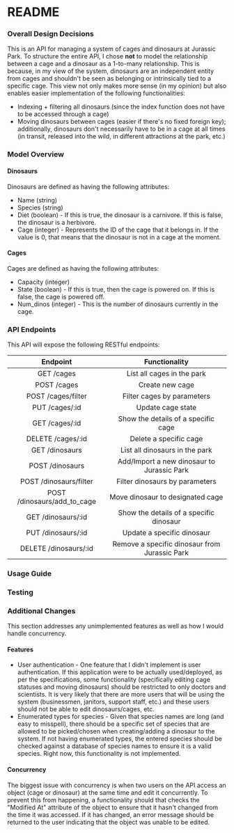 # README

### Overall Design Decisions ###
This is an API for managing a system of cages and dinosaurs at Jurassic Park. To structure the entire API, I chose **not** to model the relationship between a cage and a dinosaur as a 1-to-many relationship. This is because, in my view of the system, dinosaurs are an independent entity from cages and shouldn't be seen as belonging or intrinsically tied to a specific cage. This view not only makes more sense (in my opinion) but also enables easier implementation of the following functionalities:
* Indexing + filtering all dinosaurs (since the index function does not have to be accessed through a cage)
* Moving dinosaurs between cages (easier if there's no fixed foreign key); additionally, dinosaurs don't necessarily have to be in a cage at all times (in transit, released into the wild, in different attractions at the park, etc.)

### Model Overview ###
#### Dinosaurs ####
Dinosaurs are defined as having the following attributes:
* Name (string)
* Species (string)
* Diet (boolean) - If this is true, the dinosaur is a carnivore. If this is false, the dinosaur is a herbivore.
* Cage (integer) - Represents the ID of the cage that it belongs in. If the value is 0, that means that the dinosaur is not in a cage at the moment.
#### Cages ####
Cages are defined as having the following attributes:
* Capacity (integer)
* State (boolean) - If this is true, then the cage is powered on. If this is false, the cage is powered off.
* Num_dinos (integer) - This is the number of dinosaurs currently in the cage.

### API Endpoints ###
This API will expose the following RESTful endpoints:

| Endpoint | Functionality |
| :------------------: | :------------------: |
| GET /cages | List all cages in the park |
| POST /cages | Create new cage |
| POST /cages/filter | Filter cages by parameters |
| PUT /cages/:id | Update cage state |
| GET /cages/:id | Show the details of a specific cage |
| DELETE /cages/:id | Delete a specific cage |
| GET /dinosaurs | List all dinosaurs in the park |
| POST /dinosaurs | Add/Import a new dinosaur to Jurassic Park |
| POST /dinosaurs/filter | Filter dinosaurs by parameters |
| POST /dinosaurs/add_to_cage | Move dinosaur to designated cage |
| GET /dinosaurs/:id | Show the details of a specific dinosaur |
| PUT /dinosaurs/:id | Update a specific dinosaur |
| DELETE /dinosaurs/:id | Remove a specific dinosaur from Jurassic Park |

### Usage Guide ###

### Testing ###

### Additional Changes ###
This section addresses any unimplemented features as well as how I would handle concurrency.
#### Features ####
* User authentication - One feature that I didn't implement is user authentication. If this application were to be actually used/deployed, as per the specifications, some functionality (specifically editing cage statuses and moving dinosaurs) should be restricted to only doctors and scientists. It is very likely that there are more users that will be using the system (businessmen, janitors, support staff, etc.) and these users should not be able to edit dinosaurs/cages, etc.
* Enumerated types for species - Given that species names are long (and easy to misspell), there should be a specific set of species that are allowed to be picked/chosen when creating/adding a dinosaur to the system. If not having enumerated types, the entered species should be checked against a database of species names to ensure it is a valid species. Right now, this functionality is not implemented.
#### Concurrency ####
The biggest issue with concurrency is when two users on the API access an object (cage or dinosaur) at the same time and edit it concurrently. To prevent this from happening, a functionality should that checks the "Modified At" attribute of the object to ensure that it hasn't changed from the time it was accessed. If it has changed, an error message should be returned to the user indicating that the object was unable to be edited.
